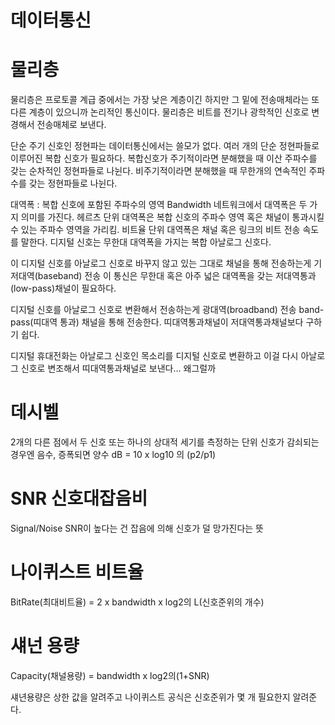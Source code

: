 # 데이터통신

# 물리층

물리층은 프로토콜 계급 중에서는 가장 낮은 계층이긴 하지만 
그 밑에 전송매체라는 또다른 계층이 있으니까 논리적인 통신이다.
물리층은 비트를 전기나 광학적인 신호로 변경해서 전송매체로 보낸다.

단순 주기 신호인 정현파는 데이터통신에서는 쓸모가 없다.
여러 개의 단순 정현파들로 이루어진 복합 신호가 필요하다.
복합신호가 주기적이라면 분해했을 때 이산 주파수를 갖는 순차적인 정현파들로 나뉜다.
비주기적이라면 분해했을 때 무한개의 연속적인 주파수를 갖는 정현파들로 나뉜다.

대역폭 : 복합 신호에 포함된 주파수의 영역 Bandwidth
네트워크에서 대역폭은 두 가지 의미를 가진다.
헤르츠 단위 대역폭은 복합 신호의 주파수 영역 혹은 채널이 통과시킬 수 있는 주파수 영역을 가리킴.
비트율 단위 대역폭은 채널 혹은 링크의 비트 전송 속도를 말한다.
디지털 신호는 무한대 대역폭을 가지는 복합 아날로그 신호다.

이 디지털 신호를 아날로그 신호로 바꾸지 않고 있는 그대로 채널을 통해 전송하는게 기저대역(baseband) 전송
이 통신은 무한대 혹은 아주 넓은 대역폭을 갖는 저대역통과(low-pass)채널이 필요하다.

디지털 신호를 아날로그 신호로 변환해서 전송하는게 광대역(broadband) 전송
band-pass(띠대역 통과) 채널을 통해 전송한다.
띠대역통과채널이 저대역통과채널보다 구하기 쉽다.

디지털 휴대전화는 아날로그 신호인 목소리를 디지털 신호로 변환하고 이걸 다시 아날로그 신호로 변조해서 띠대역통과채널로 보낸다... 왜그럴까


# 데시벨
2개의 다른 점에서 두 신호 또는 하나의 상대적 세기를 측정하는 단위
신호가 감쇠되는 경우엔 음수, 증폭되면 양수
dB = 10 x log10 의 (p2/p1)

# SNR 신호대잡음비
Signal/Noise
SNR이 높다는 건 잡음에 의해 신호가 덜 망가진다는 뜻

# 나이퀴스트 비트율
BitRate(최대비트율) = 2 x bandwidth x log2의 L(신호준위의 개수)

# 섀넌 용량
Capacity(채널용량) = bandwidth x log2의(1+SNR)

섀년용량은 상한 값을 알려주고 나이퀴스트 공식은 신호준위가 몇 개 필요한지 알려준다.

